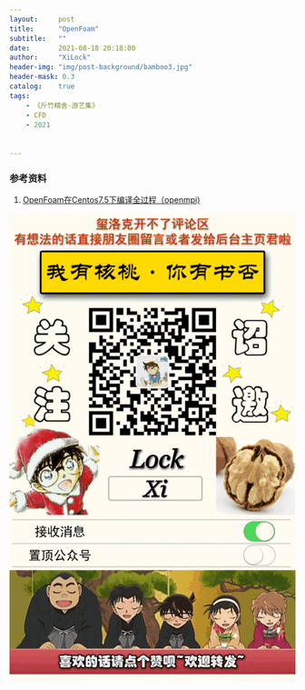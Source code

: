 ```yaml
---
layout:     post
title:      "OpenFoam"
subtitle:   ""
date:       2021-08-18 20:18:00
author:     "XiLock"
header-img: "img/post-background/bamboo3.jpg"
header-mask: 0.3
catalog:    true
tags:
    - 《斤竹精舍·游艺集》
    - CFD
    - 2021


---
```


### 参考资料
1. [OpenFoam在Centos7.5下编译全过程（openmpi)](https://zhuanlan.zhihu.com/p/62508304)



![](/img/wc-tail.GIF)
